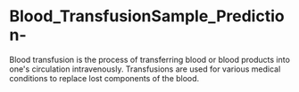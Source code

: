# Blood_TransfusionSample_Prediction-
Blood transfusion is the process of transferring blood or blood products into one's circulation intravenously. Transfusions are used for various medical conditions to replace lost components of the blood.
